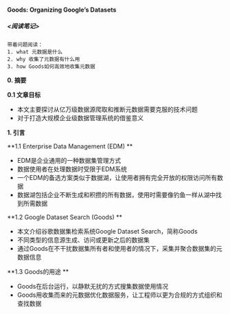 #### Goods: Organizing Google’s Datasets  
##### <阅读笔记>  
```shell  
带着问题阅读：
1. what 元数据是什么  
2. why 收集了元数据有什么用  
3. how Goods如何高效地收集元数据
```  
  
**0. 摘要**  

**0.1 文章目标**  
* 本文主要探讨从亿万级数据源爬取和推断元数据需要克服的技术问题  
* 对于打造大规模企业级数据管理系统的借鉴意义  

**1. 引言**  

**1.1 Enterprise Data Management (EDM) **
* EDM是企业通用的一种数据集管理方式  
* 数据使用者在处理数据时受限于EDM系统  
* 一个EDM的备选方案类似于数据湖，让使用者拥有完全开放的权限访问所有数据  
* 数据湖包括企业不断生成和积攒的所有数据，使用时需要像钓鱼一样从湖中找到所需数据  

**1.2 Google Dataset Search (Goods) **
* 本文介绍谷歌数据集检索系统Google Dataset Search，简称Goods  
* 不同类型的信息源生成、访问或更新之后的数据集  
* 通过Goods在不干扰数据集所有者和使用者的情况下，采集并聚合数据集的元数据信息

**1.3 Goods的用途 **
* Goods在后台运行，以静默无扰的方式搜集数据使用情况  
* Goods用收集而来的元数据优化数据服务，让工程师以更为合规的方式组织和查找数据  


